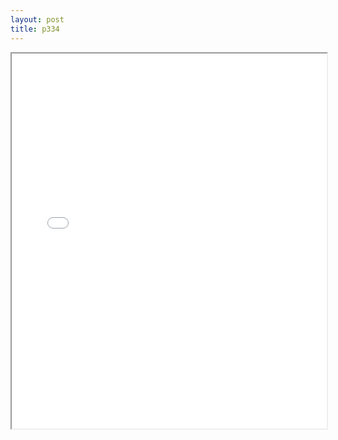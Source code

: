 ```yaml
---
layout: post
title: p334
---
```


<div class="pdf-container">
<iframe src="/assets/pdfs/p334.pdf" height="600" width="100%" allowFullScreen="true"></iframe>
</div>

